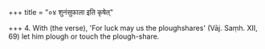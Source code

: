 +++
title = "०४ शुनंसुफाला इति कृषेत्"

+++
4. With (the verse), 'For luck may us the ploughshares' (Vāj. Saṃh. XII, 69) let him plough or touch the plough-share.
